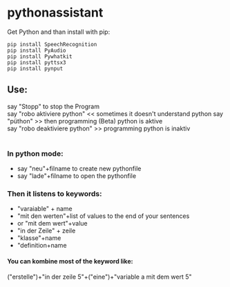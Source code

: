 # pythonassistant
Get Python and than install with pip:
```
pip install SpeechRecognition
pip install PyAudio
pip install Pywhatkit
pip install pyttsx3
pip install pynput
```
## Use:
say "Stopp" to stop the Program <br>
say "robo aktiviere python" << sometimes it doesn't understand python say "püthon" >> then programming (Beta) python is aktive <br>
say "robo deaktiviere python" >> programming python is inaktiv<br><br>
### In python mode:<br>
* say "neu"+filname to create new pythonfile
* say "lade"+filname to open the pythonfile<br>
### Then it listens to keywords:
 * "varaiable" + name
 * "mit den werten"+list of values to the end of your sentences
 * or "mit dem wert"+value 
 * "in der Zeile" + zeile
 * "klasse"+name
 * "definition+name<br>
#### You can kombine most of the keyword like:<br>
("erstelle")+"in der zeile 5"+("eine")+"variable a mit dem wert 5"
